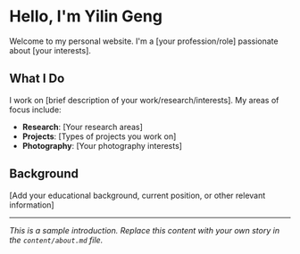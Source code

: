 # Hello, I'm Yilin Geng

Welcome to my personal website. I'm a [your profession/role] passionate about [your interests].

## What I Do

I work on [brief description of your work/research/interests]. My areas of focus include:

- **Research**: [Your research areas]
- **Projects**: [Types of projects you work on]
- **Photography**: [Your photography interests]

## Background

[Add your educational background, current position, or other relevant information]

---

*This is a sample introduction. Replace this content with your own story in the `content/about.md` file.*